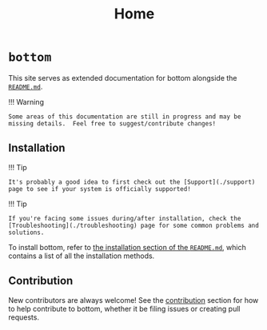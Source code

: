 ﻿---
title: Home
---

# `bottom`

This site serves as extended documentation for bottom alongside the [`README.md`](https://github.com/ClementTsang/bottom#readme).

!!! Warning

    Some areas of this documentation are still in progress and may be missing details.  Feel free to suggest/contribute changes!

## Installation

!!! Tip

    It's probably a good idea to first check out the [Support](./support) page to see if your system is officially supported!

!!! Tip

    If you're facing some issues during/after installation, check the [Troubleshooting](./troubleshooting) page for some common problems and solutions.

To install bottom, refer to [the installation section of the `README.md`](https://github.com/ClementTsang/bottom#installation),
which contains a list of all the installation methods.

## Contribution

New contributors are always welcome! See the [contribution](./contribution/issues-and-pull-requests/) section for how to help contribute to
bottom, whether it be filing issues or creating pull requests.

